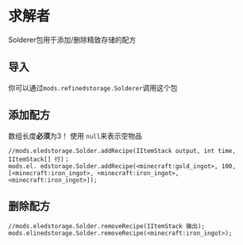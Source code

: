 # 求解者

Solderer包用于添加/删除精致存储的配方

## 导入

你可以通过`mods.refinedstorage.Solderer`调用这个包

## 添加配方

数组长度**必须**为3！ 使用 `null`来表示空物品

```zenscript
//mods.eledstorage.Solder.addRecipe(IItemStack output, int time, IItemStack[] 行)；
mods.el. edstorage.Solder.addRecipe(<minecraft:gold_ingot>, 100, [<minecraft:iron_ingot>, <minecraft:iron_ingot>, <minecraft:iron_ingot>]);
```

## 删除配方

```zenscript
//mods.eledstorage.Solder.removeRecipe(IItemStack 输出);
mods.elinedstorage.Solder.removeRecipe(<minecraft:iron_ingot>);
```